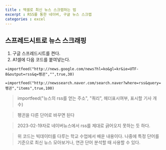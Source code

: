 ```yaml
---
title : 엑셀로 최신 뉴스 스크랩하는 법
excerpt : RSS를 통한 네이버, 구글 뉴스 스크랩
categories : excel
---
```


## 스프레드시트로 뉴스 스크래핑
1. 구글 스프레드시트를 켠다.
2. A1셀에 다음 코드를 붙여넣는다.
```excel
=importfeed("http://news.google.com/news?hl=ko&gl=kr&ie=UTF-8&output=rss&q=펭귄","",true,30)

=importfeed("http://newssearch.naver.com/search.naver?where=rss&query=펭귄","items",true,100)
```
> importfeed("뉴스의 rss를 얻는 주소", "쿼리", 헤더표시여부, 표시할 기사 개수)  

> 펭귄을 다른 단어로 바꾸면 된다  

> 2023-02-19자로 네이버뉴스에서 rss를 제대로 긁어오지 못하는 듯 하다.

> 위 코드는 빅데이터를 다루는 학교 수업에서 배운 내용이다. 나중에 특정 단어를 기준으로 최신 뉴스 모아보거나, 연관 단어 분석할 때 사용할 수 있다.
